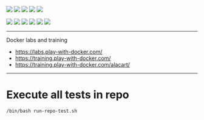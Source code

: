 ![](https://img.shields.io/badge/language-shell-blue)
![](https://img.shields.io/badge/technology-docker,%20swarm,%20aws%20ecs-blue)
![](https://img.shields.io/badge/development%20year-2020-orange)
![](https://img.shields.io/badge/contributor-shijian%20su-purple)
![](https://img.shields.io/badge/license-MIT-lightgrey)

![](https://img.shields.io/github/languages/top/shijiansu/docker)
![](https://img.shields.io/github/languages/count/shijiansu/docker)
![](https://img.shields.io/github/languages/code-size/shijiansu/docker)
![](https://img.shields.io/github/repo-size/shijiansu/docker)
![](https://img.shields.io/github/last-commit/shijiansu/docker?color=red)
![](https://github.com/shijiansu/docker/workflows/ci%20build/badge.svg)

--------------------------------------------------------------------------------

 Docker labs and training

- https://labs.play-with-docker.com/
- https://training.play-with-docker.com/
- https://training.play-with-docker.com/alacart/

--------------------------------------------------------------------------------

# Execute all tests in repo

`/bin/bash run-repo-test.sh`
